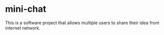 # mini-chat
This is a software project that allows multiple users to share their idea from internet network.
